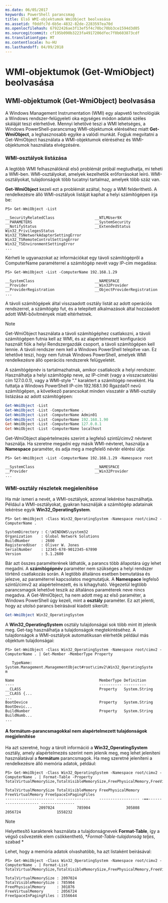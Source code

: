 ```yaml
---
ms.date: 06/05/2017
keywords: PowerShell parancsmag
title: Első WMI-objektumok WmiObject beolvasása
ms.assetid: f0ddfc7d-6b5e-4832-82de-2283597ea70d
ms.openlocfilehash: 67922426ae3f13ef5f4c70bc70bb3ce1594d3d05
ms.sourcegitcommit: cf195b090b3223fa4917206dfec7f0b603873cdf
ms.translationtype: MT
ms.contentlocale: hu-HU
ms.lasthandoff: 04/09/2018
---
```

# <a name="getting-wmi-objects-get-wmiobject"></a>WMI-objektumok (Get-WmiObject) beolvasása

## <a name="getting-wmi-objects-get-wmiobject"></a>WMI-objektumok (Get-WmiObject) beolvasása

A Windows Management Instrumentation (WMI) egy alapvető technológiák a Windows rendszer-felügyeleti oka egységes módon adatok széles skáláját teszi elérhetővé. Mennyi lehetővé teszi a WMI lehetséges, a Windows PowerShell-parancsmag WMI-objektumok eléréséhez miatt **Get-WmiObject**, a leghasznosabb egyike a valódi munkát. Fogjuk megvitatni a Get-WmiObject használata a WMI-objektumok eléréséhez és WMI-objektumok használata elvégzésére.

### <a name="listing-wmi-classes"></a>WMI-osztályok listázása

A legtöbb WMI felhasználóknál első problémát próbál megtudhatja, mi teheti a WMI-ben. WMI-osztályokat, amelyek kezelhetők erőforrásokat leíró. WMI-osztályokat, tulajdonságok több tucatnyi tartalmaz, amelyek több száz van.

**Get-WmiObject** kezeli ezt a problémát azáltal, hogy a WMI felderíthető. A rendelkezésre álló WMI-osztályok listáját kaphat a helyi számítógépen írja be:

```
PS> Get-WmiObject -List

__SecurityRelatedClass                  __NTLMUser9X
__PARAMETERS                            __SystemSecurity
__NotifyStatus                          __ExtendedStatus
Win32_PrivilegesStatus                  Win32_TSNetworkAdapterSettingError
Win32_TSRemoteControlSettingError       Win32_TSEnvironmentSettingError
...
```

Kérheti le ugyanazokat az információkat egy távoli számítógépről a ComputerName paraméterrel a számítógép nevét vagy IP-cím megadása:

```
PS> Get-WmiObject -List -ComputerName 192.168.1.29

__SystemClass                           __NAMESPACE
__Provider                              __Win32Provider
__ProviderRegistration                  __ObjectProviderRegistration
...
```

A távoli számítógépek által visszaadott osztály listát az adott operációs rendszerrel, a számítógép fut, és a telepített alkalmazások által hozzáadott adott WMI-bővítmények miatt eltérhetnek.

> [!NOTE]
> Get-WmiObject használata a távoli számítógéphez csatlakozni, a távoli számítógépen futnia kell az WMI, és az alapértelmezett konfiguráció használt fiók a helyi Rendszergazdák csoport, a távoli számítógépen kell lennie. A távoli rendszer nem kell a Windows PowerShell telepítve van. Ez lehetővé teszi, hogy nem futnak Windows PowerShell, amelyek WMI rendelkezésre álló operációs rendszerek felügyeletét.

A számítógépnév is tartalmazhatnak, amikor csatlakozik a helyi rendszer. Használhatja a helyi számítógép neve, az IP-címét (vagy a visszacsatolási cím 127.0.0.1), vagy a WMI-style "." karaktert a számítógép neveként. Ha futtatja a Windows PowerShell IP-cím 192.168.1.90 Rgazda01 nevű számítógépen, a következő parancsokat minden visszatér a WMI-osztály listázása az adott számítógépen:

```powershell
Get-WmiObject -List
Get-WmiObject -List -ComputerName .
Get-WmiObject -List -ComputerName Admin01
Get-WmiObject -List -ComputerName 192.168.1.90
Get-WmiObject -List -ComputerName 127.0.0.1
Get-WmiObject -List -ComputerName localhost
```

Get-WmiObject alapértelmezés szerint a legfelső szintű/cimv2 névteret használja. Ha szeretne megadni egy másik WMI-névteret, használja a **Namespace** paraméter, és adja meg a megfelelő névtér elérési útja:

```
PS> Get-WmiObject -List -ComputerName 192.168.1.29 -Namespace root

__SystemClass                           __NAMESPACE
__Provider                              __Win32Provider
...
```

### <a name="displaying-wmi-class-details"></a>WMI-osztály részletek megjelenítése

Ha már ismeri a nevét, a WMI-osztályok, azonnal lekérése használhatja. Például a WMI-osztályokat, gyakran használják a számítógép adatainak lekérése egyik **Win32_OperatingSystem**.

```
PS> Get-WmiObject -Class Win32_OperatingSystem -Namespace root/cimv2 -ComputerName .

SystemDirectory : C:\WINDOWS\system32
Organization    : Global Network Solutions
BuildNumber     : 2600
RegisteredUser  : Oliver W. Jones
SerialNumber    : 12345-678-9012345-67890
Version         : 5.1.2600
```

Bár azt összes paraméterének láthatók, a parancs több állapotára úgy lehet megadni. A **számítógépnév** paraméter nem szükséges a helyi rendszer történő csatlakozás során. A legtöbb általános esetben bemutatása és jelezve, az paraméterrel kapcsolatos megmutatjuk. A **Namespace** legfelső szintű/cimv2 az alapértelmezett, és is kihagyható. Végezetül legtöbb parancsmagok lehetővé teszik az általános paraméterek neve nincs megadva. A Get-WmiObject, ha nem adott meg az első paraméter, a Windows PowerShell úgy kezeli, mint a **osztály** paraméter. Ez azt jelenti, hogy az utolsó parancs beírásával kiadott sikerült:

```powershell
Get-WmiObject Win32_OperatingSystem
```

A **Win32_OperatingSystem** osztály tulajdonságai sok több mint itt jelenik meg. Get-tag használhatja a tulajdonságok megtekintéséhez. A tulajdonságok a WMI-osztályok automatikusan elérhetők például más objektum tulajdonságai:

```
PS> Get-WmiObject -Class Win32_OperatingSystem -Namespace root/cimv2 -ComputerName . | Get-Member -MemberType Property

   TypeName: System.Management.ManagementObject#root\cimv2\Win32_OperatingSyste
m

Name                                      MemberType Definition
----                                      ---------- ----------
__CLASS                                   Property   System.String __CLASS {...
...
BootDevice                                Property   System.String BootDevic...
BuildNumber                               Property   System.String BuildNumb...
...
```

#### <a name="displaying-non-default-properties-with-format-cmdlets"></a>A formátum-parancsmagokkal nem alapértelmezett tulajdonságok megjelenítése

Ha azt szeretné, hogy a tárolt információ a **Win32_OperatingSystem** osztály, amely alapértelmezés szerint nem jelenik meg, meg lehet jeleníteni használatával a **formátum** parancsmagok. Ha meg szeretné jeleníteni a rendelkezésre álló memória adatok, például:

```
PS> Get-WmiObject -Class Win32_OperatingSystem -Namespace root/cimv2 -ComputerName . | Format-Table -Property TotalVirtualMemorySize,TotalVisibleMemorySize,FreePhysicalMemory,FreeVirtualMemory,FreeSpaceInPagingFiles

TotalVirtualMemorySize TotalVisibleMemory FreePhysicalMemory FreeVirtualMemory FreeSpaceInPagingFiles
---------------------- ---------------    ------------------ -==--------------------- ---------------
               2097024          785904                305808           2056724                1558232
```

> [!NOTE]
> Helyettesítő karakterek használata a tulajdonságnevek **Format-Table**, így a végső csővezeték elem csökkenthető, **Format-Table-tulajdonság teljes*, szabad *

Lehet, hogy a memória adatok olvashatóbb, ha azt listaként beírásával:

```
PS> Get-WmiObject -Class Win32_OperatingSystem -Namespace root/cimv2 -ComputerName . | Format-List TotalVirtualMemorySize,TotalVisibleMemorySize,FreePhysicalMemory,FreeVirtualMemory,FreeSpaceInPagingFiles

TotalVirtualMemorySize : 2097024
TotalVisibleMemorySize : 785904
FreePhysicalMemory     : 301876
FreeVirtualMemory      : 2056724
FreeSpaceInPagingFiles : 1556644
```
